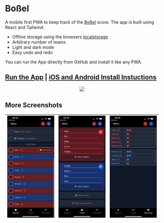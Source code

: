 # Boßel

A mobile first PWA to keep track of the [Boßel](https://de.wikipedia.org/wiki/Bo%C3%9Feln) score. 
The app is built using React and Tailwind.

- Offline storage using the browsers [localstorage](https://developer.mozilla.org/de/docs/Web/API/Window/localStorage)
- Arbitrary number of teams
- Light and dark mode
- Easy undo and redo

You can run the App directly from GitHub and install it like any PWA.

## [Run the App](https://torbenfricke.github.io/bossel/) | [iOS and Android Install Instuctions](https://mobilesyrup.com/2020/05/24/how-install-progressive-web-app-pwa-android-ios-pc-mac/)


<p align="center">
  <img src="https://github.com/TorbenFricke/bossel/raw/master/img/banner.gif" width="300px"/>
</p>

## More Screenshots 

| ![Alt Text](img/bossel-1.jpeg) | ![Alt Text](img/bossel-2.jpeg) | ![Alt Text](img/bossel-3.jpeg)
|-|-|-